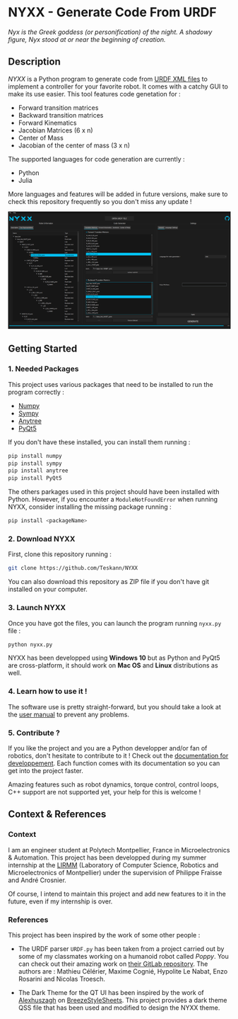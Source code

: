 # NYXX - Generate Code From URDF

*Nyx is the Greek goddess (or personification) of the night. A shadowy figure, Nyx stood at or near the beginning of creation.*

## Description
*NYXX* is a Python program to generate code from [URDF XML files](http://wiki.ros.org/urdf/XML) to implement a controller for your favorite robot. It comes with a catchy GUI to make its use easier.
This tool features code genetation for :

* Forward transition matrices
* Backward transition matrices
* Forward Kinematics
* Jacobian Matrices (6 x n)
* Center of Mass
* Jacobian of the center of mass (3 x n)

The supported languages for code generation are currently :

* Python
* Julia

More languages and features will be added in future versions, make sure to check this repository frequently so you don't miss any update !

![alt text](./documentation/Images/nyxx_main_window.png "The main window of NYXX")

## Getting Started
### 1. Needed Packages
This project uses various packages that need to be installed to run the program correctly :

* [Numpy](https://numpy.org/)
* [Sympy](https://www.sympy.org)
* [Anytree](https://anytree.readthedocs.io)
* [PyQt5](https://pypi.org/project/PyQt5/)

If you don't have these installed, you can install them running :

```bash
pip install numpy
pip install sympy
pip install anytree
pip install PyQt5
```

The others parkages used in this project should have been installed with Python. However, if you encounter a `ModuleNotFoundError` when running NYXX, consider installing the missing package running :

```bash
pip install <packageName>
```

### 2. Download NYXX

First, clone this repository running :
```bash
git clone https://github.com/Teskann/NYXX
```
You can also download this repository as ZIP file if you don't have git installed on your computer.

### 3. Launch NYXX

Once you have got the files, you can launch the program running `nyxx.py` file :
```bash
python nyxx.py
```

NYXX has been developped using **Windows 10** but as Python and PyQt5 are cross-platform, it should work on **Mac OS** and **Linux** distributions as well.

### 4. Learn how to use it !

The software use is pretty straight-forward, but you should take a look at the [user manual](./documentation/usermanual.md) to prevent any problems.

### 5. Contribute ?

If you like the project and you are a Python developper and/or fan of robotics, don't hesitate to contribute to it ! Check out the [documentation for developpement](./documentation/devdoc.md). Each function comes with its documentation so you can get into the project faster.

Amazing features such as robot dynamics, torque control, control loops, C++ support are not supported yet, your help for this is welcome !

## Context & References

### Context

I am an engineer student at Polytech Montpellier, France in Microelectronics & Automation.
This project has been developped during my summer internship at the [LIRMM](http://www.lirmm.fr/lirmm_eng) (Laboratory of Computer Science, Robotics and Microelectronics of Montpellier) under the supervision of Philippe Fraisse and André Crosnier.

Of course, I intend to maintain this project and add new features to it in the future, even if my internship is over.

### References

This project has been inspired by the work of some other people :

* The URDF parser `URDF.py` has been taken from a project carried out by some of my classmates working on a humanoid robot called *Poppy*. You can check out their amazing work on [their GitLab repository](https://gitlab.polytech.umontpellier.fr/docs/poppy).
The authors are : Mathieu Célérier, Maxime Cognié, Hypolite Le Nabat, Enzo Rosarini and Nicolas Troesch.

* The Dark Theme for the QT UI has been inspired by the work of [Alexhuszagh](https://github.com/Alexhuszagh) on [BreezeStyleSheets](https://github.com/Alexhuszagh/BreezeStyleSheets). This project provides a dark theme QSS file that has been used and modified to design the NYXX theme.